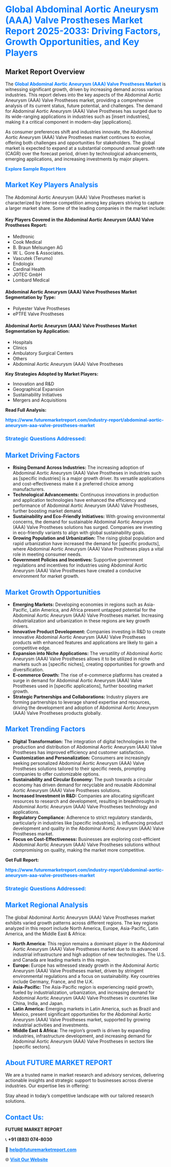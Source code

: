 <h1 style="color: #007BFF;">Global Abdominal Aortic Aneurysm (AAA) Valve Prostheses Market Report 2025-2033: Driving Factors, Growth Opportunities, and Key Players</h1>

<section id="overview">
<h2>Market Report Overview</h2>
<p>The <a href="https://www.futuremarketreport.com/industry-report/abdominal-aortic-aneurysm-aaa-valve-prostheses-market" style="color: #007BFF; text-decoration: none;"><strong>Global Abdominal Aortic Aneurysm (AAA) Valve Prostheses Market</strong></a> is witnessing significant growth, driven by increasing demand across various industries. This report delves into the key aspects of the Abdominal Aortic Aneurysm (AAA) Valve Prostheses market, providing a comprehensive analysis of its current status, future potential, and challenges. The demand for Abdominal Aortic Aneurysm (AAA) Valve Prostheses has surged due to its wide-ranging applications in industries such as [insert industries], making it a critical component in modern-day [applications].</p>
<p>As consumer preferences shift and industries innovate, the Abdominal Aortic Aneurysm (AAA) Valve Prostheses market continues to evolve, offering both challenges and opportunities for stakeholders. The global market is expected to expand at a substantial compound annual growth rate (CAGR) over the forecast period, driven by technological advancements, emerging applications, and increasing investments by major players.</p>
</section>

<section id="overview">
<p><a href="https://www.futuremarketreport.com/request-sample/reportId=127415" style="color: #007BFF; text-decoration: none;"><strong>Explore Sample Report Here</strong></a></p>
</section>

<section id="key-players">
<h2 style="color: #007BFF;">Market Key Players Analysis</h2>
<p>The Abdominal Aortic Aneurysm (AAA) Valve Prostheses market is characterized by intense competition among key players striving to capture a larger market share. Some of the leading companies in the market include:</p>
<h4>Key Players Covered in the Abdominal Aortic Aneurysm (AAA) Valve Prostheses Report:</h4>
<ul><li>Medtronic</li><li>Cook Medical</li><li>B. Braun Melsungen AG</li><li>W. L. Gore &amp; Associates.</li><li>Vascutek (Terumo)</li><li>Endologix</li><li>Cardinal Health</li><li>JOTEC GmbH</li><li>Lombard Medical</li></ul>
<h4>Abdominal Aortic Aneurysm (AAA) Valve Prostheses Market Segmentation by Type:</h4>
<ul><li>Polyester Valve Prostheses</li><li>ePTFE Valve Prostheses</li></ul>

<h4>Abdominal Aortic Aneurysm (AAA) Valve Prostheses Market Segmentation by Application:</h4>
<ul><li>Hospitals</li><li>Clinics</li><li>Ambulatory Surgical Centers</li><li>Others</li><li>Abdominal Aortic Aneurysm (AAA) Valve Prostheses</li></ul>
<p><strong>Key Strategies Adopted by Market Players:</strong></p>
<ul>
<li>Innovation and R&D</li>
<li>Geographical Expansion</li>
<li>Sustainability Initiatives</li>
<li>Mergers and Acquisitions</li>
</ul>
</section>

<section>
<p><strong>Read Full Analysis: </strong></p><a href="https://www.futuremarketreport.com/industry-report/abdominal-aortic-aneurysm-aaa-valve-prostheses-market" style="color: #007BFF; text-decoration: none;"><strong>https://www.futuremarketreport.com/industry-report/abdominal-aortic-aneurysm-aaa-valve-prostheses-market</strong></a>
<h3 style="color: #007BFF;">Strategic Questions Addressed:</h3>
</section>

<section id="driving-factors">
<h2 style="color: #007BFF;">Market Driving Factors</h2>
<ul>
<li><strong>Rising Demand Across Industries:</strong> The increasing adoption of Abdominal Aortic Aneurysm (AAA) Valve Prostheses in industries such as [specific industries] is a major growth driver. Its versatile applications and cost-effectiveness make it a preferred choice among manufacturers.</li>
<li><strong>Technological Advancements:</strong> Continuous innovations in production and application technologies have enhanced the efficiency and performance of Abdominal Aortic Aneurysm (AAA) Valve Prostheses, further boosting market demand.</li>
<li><strong>Sustainability and Eco-Friendly Initiatives:</strong> With growing environmental concerns, the demand for sustainable Abdominal Aortic Aneurysm (AAA) Valve Prostheses solutions has surged. Companies are investing in eco-friendly variants to align with global sustainability goals.</li>
<li><strong>Growing Population and Urbanization:</strong> The rising global population and rapid urbanization have increased the demand for [specific products], where Abdominal Aortic Aneurysm (AAA) Valve Prostheses plays a vital role in meeting consumer needs.</li>
<li><strong>Government Policies and Incentives:</strong> Supportive government regulations and incentives for industries using Abdominal Aortic Aneurysm (AAA) Valve Prostheses have created a conducive environment for market growth.</li>
</ul>
</section>

<section id="growth-opportunities">
<h2 style="color: #007BFF;">Market Growth Opportunities</h2>
<ul>
<li><strong>Emerging Markets:</strong> Developing economies in regions such as Asia-Pacific, Latin America, and Africa present untapped potential for the Abdominal Aortic Aneurysm (AAA) Valve Prostheses market. Increasing industrialization and urbanization in these regions are key growth drivers.</li>
<li><strong>Innovative Product Development:</strong> Companies investing in R&D to create innovative Abdominal Aortic Aneurysm (AAA) Valve Prostheses products with enhanced features and applications are likely to gain a competitive edge.</li>
<li><strong>Expansion into Niche Applications:</strong> The versatility of Abdominal Aortic Aneurysm (AAA) Valve Prostheses allows it to be utilized in niche markets such as [specific niches], creating opportunities for growth and diversification.</li>
<li><strong>E-commerce Growth:</strong> The rise of e-commerce platforms has created a surge in demand for Abdominal Aortic Aneurysm (AAA) Valve Prostheses used in [specific applications], further boosting market growth.</li>
<li><strong>Strategic Partnerships and Collaborations:</strong> Industry players are forming partnerships to leverage shared expertise and resources, driving the development and adoption of Abdominal Aortic Aneurysm (AAA) Valve Prostheses products globally.</li>
</ul>
</section>

<section id="trending-factors">
<h2 style="color: #007BFF;">Market Trending Factors</h2>
<ul>
<li><strong>Digital Transformation:</strong> The integration of digital technologies in the production and distribution of Abdominal Aortic Aneurysm (AAA) Valve Prostheses has improved efficiency and customer satisfaction.</li>
<li><strong>Customization and Personalization:</strong> Consumers are increasingly seeking personalized Abdominal Aortic Aneurysm (AAA) Valve Prostheses solutions tailored to their specific needs, prompting companies to offer customizable options.</li>
<li><strong>Sustainability and Circular Economy:</strong> The push towards a circular economy has driven demand for recyclable and reusable Abdominal Aortic Aneurysm (AAA) Valve Prostheses solutions.</li>
<li><strong>Increased Investment in R&D:</strong> Companies are allocating significant resources to research and development, resulting in breakthroughs in Abdominal Aortic Aneurysm (AAA) Valve Prostheses technology and applications.</li>
<li><strong>Regulatory Compliance:</strong> Adherence to strict regulatory standards, particularly in industries like [specific industries], is influencing product development and quality in the Abdominal Aortic Aneurysm (AAA) Valve Prostheses market.</li>
<li><strong>Focus on Cost-Effectiveness:</strong> Businesses are exploring cost-efficient Abdominal Aortic Aneurysm (AAA) Valve Prostheses solutions without compromising on quality, making the market more competitive.</li>
</ul>
</section>

<section>
<p><strong>Get Full Report: </strong></p><a href="https://www.futuremarketreport.com/industry-report/abdominal-aortic-aneurysm-aaa-valve-prostheses-market" style="color: #007BFF; text-decoration: none;"><strong>https://www.futuremarketreport.com/industry-report/abdominal-aortic-aneurysm-aaa-valve-prostheses-market</strong></a>
<h3 style="color: #007BFF;">Strategic Questions Addressed:</h3>
</section>


<section id="regional-analysis">
<h2 style="color: #007BFF;">Market Regional Analysis</h2>
<p>The global Abdominal Aortic Aneurysm (AAA) Valve Prostheses market exhibits varied growth patterns across different regions. The key regions analyzed in this report include North America, Europe, Asia-Pacific, Latin America, and the Middle East & Africa:</p>
<ul>
<li><strong>North America:</strong> This region remains a dominant player in the Abdominal Aortic Aneurysm (AAA) Valve Prostheses market due to its advanced industrial infrastructure and high adoption of new technologies. The U.S. and Canada are leading markets in this region.</li>
<li><strong>Europe:</strong> Europe has witnessed steady growth in the Abdominal Aortic Aneurysm (AAA) Valve Prostheses market, driven by stringent environmental regulations and a focus on sustainability. Key countries include Germany, France, and the U.K.</li>
<li><strong>Asia-Pacific:</strong> The Asia-Pacific region is experiencing rapid growth, fueled by industrialization, urbanization, and increasing demand for Abdominal Aortic Aneurysm (AAA) Valve Prostheses in countries like China, India, and Japan.</li>
<li><strong>Latin America:</strong> Emerging markets in Latin America, such as Brazil and Mexico, present significant opportunities for the Abdominal Aortic Aneurysm (AAA) Valve Prostheses market, supported by growing industrial activities and investments.</li>
<li><strong>Middle East & Africa:</strong> The region’s growth is driven by expanding industries, infrastructure development, and increasing demand for Abdominal Aortic Aneurysm (AAA) Valve Prostheses in sectors like [specific sectors].</li>
</ul>
</section>

<footer>
<h2 style="color: #007BFF;">About FUTURE MARKET REPORT</h2>
<p>We are a trusted name in market research and advisory services, delivering actionable insights and strategic support to businesses across diverse industries. Our expertise lies in offering:</p>

<p>Stay ahead in today’s competitive landscape with our tailored research solutions.</p>

<h2 style="color: #007BFF;">Contact Us:</h2>
<p><strong>FUTURE MARKET REPORT</strong></p>
<p>📞 <strong>+91 (883) 074-8030</strong></p>
<p>📧 <strong><a href="mailto:help@futuremarketreport.com" style="color: #007BFF;">help@futuremarketreport.com</a></strong></p>
<p>🌐 <strong><a href="https://www.futuremarketreport.com/" style="color: #007BFF;">Visit Our Website</a></strong></p>
</footer>